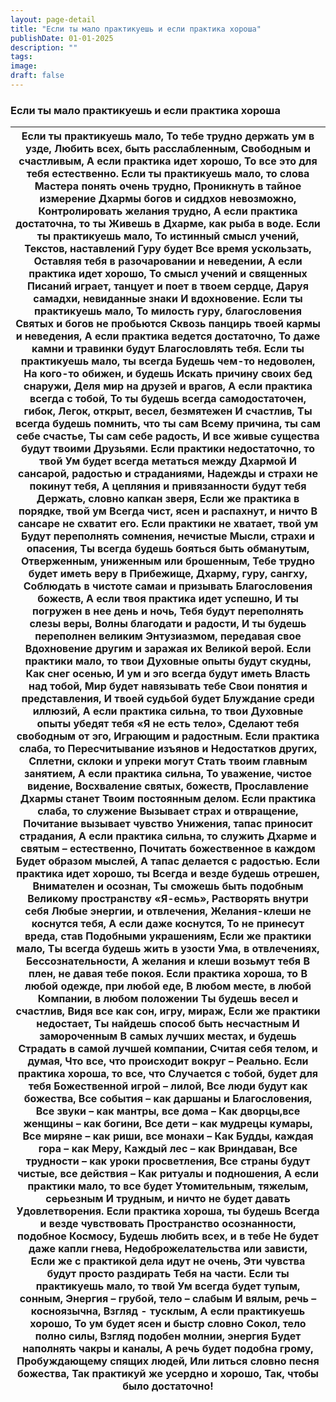 ```yaml
---
layout: page-detail
title: "Если ты мало практикуешь и если практика хороша"
publishDate: 01-01-2025
description: ""
tags:
image:
draft: false
---
```


### Если ты мало практикуешь и если практика хороша

| Если ты практикуешь мало,  То тебе трудно держать ум в узде,  Любить всех, быть расслабленным,  Свободным и счастливым,  А если практика идет хорошо,  То все это для тебя естественно.  Если ты практикуешь мало, то слова  Мастера понять очень трудно,  Проникнуть в тайное измерение  Дхармы богов и сиддхов невозможно,  Контролировать желания трудно,  А если практика достаточна, то ты  Живешь в Дхарме, как рыба в воде. Если ты практикуешь мало,  То истинный смысл учений,  Текстов, наставлений Гуру будет  Все время ускользать,  Оставляя тебя в разочаровании и неведении,  А если практика идет хорошо,  То смысл учений и священных  Писаний играет, танцует и поет в твоем сердце,  Даруя самадхи, невиданные знаки  И вдохновение.  Если ты практикуешь мало,  То милость гуру, благословения  Святых и богов не пробьются  Сквозь панцирь твоей кармы и неведения,  А если практика ведется достаточно,  То даже камни и травинки будут  Благословлять тебя.  Если ты практикуешь мало, ты всегда  Будешь чем-то недоволен,  На кого-то обижен, и будешь  Искать причину своих бед снаружи,  Деля мир на друзей и врагов,  А если практика всегда с тобой,  То ты будешь всегда самодостаточен, гибок,  Легок, открыт, весел, безмятежен  И счастлив, Ты всегда будешь помнить, что ты сам  Всему причина, ты сам себе счастье,  Ты сам себе радость,  И все живые существа будут твоими  Друзьями.  Если практики недостаточно, то твой  Ум будет всегда метаться между Дхармой  И сансарой, радостью и страданиями,  Надежды и страхи не покинут тебя,  А цепляния и привязанности будут тебя  Держать, словно капкан зверя,  Если же практика в порядке, твой ум  Всегда чист, ясен и распахнут, и ничто  В сансаре не схватит его.  Если практики не хватает, твой ум  Будут переполнять сомнения, нечистые  Мысли, страхи и опасения,  Ты всегда будешь бояться быть обманутым,  Отверженным, униженным или брошенным,  Тебе трудно будет иметь веру в  Прибежище, Дхарму, гуру, сангху,  Соблюдать в чистоте самаи и призывать  Благословения божеств,  А если твоя практика идет успешно,  И ты погружен в нее день и ночь,  Тебя будут переполнять слезы веры,  Волны благодати и радости,  И ты будешь переполнен великим  Энтузиазмом, передавая свое  Вдохновение другим и заражая их  Великой верой.  Если практики мало, то твои  Духовные опыты будут скудны,  Как снег осенью,  И ум и эго всегда будут иметь  Власть над тобой,  Мир будет навязывать тебе  Свои понятия и представления,  И твоей судьбой будет  Блуждание среди иллюзий,  А если практика сильна, то твои  Духовные опыты убедят тебя  «Я не есть тело»,  Сделают тебя свободным от эго,  Играющим и радостным.  Если практика слаба, то  Пересчитывание изъянов и  Недостатков других,  Сплетни, склоки и упреки могут  Стать твоим главным занятием,  А если практика сильна,  То уважение, чистое видение,  Восхваление святых, божеств,  Прославление Дхармы станет  Твоим постоянным делом.  Если практика слаба, то служение  Вызывает страх и отвращение,  Почитание вызывает чувство  Унижения, тапас приносит страдания,  А если практика сильна, то служить  Дхарме и святым – естественно,  Почитать божественное в каждом  Будет образом мыслей,  А тапас делается с радостью.  Если практика идет хорошо, ты  Всегда и везде будешь отрешен,  Внимателен и осознан,  Ты сможешь быть подобным  Великому пространству «Я-есмь»,  Растворять внутри себя  Любые энергии, и отвлечения,  Желания-клеши не коснутся тебя,  А если даже коснутся,  То не принесут вреда, став  Подобными украшениям,  Если же практики мало,  Ты всегда будешь жить в узости  Ума, в отвлечениях,  Бессознательности,  А желания и клеши возьмут тебя  В плен, не давая тебе покоя.  Если практика хороша, то  В любой одежде, при любой еде,  В любом месте, в любой  Компании, в любом положении  Ты будешь весел и счастлив,  Видя все как сон, игру, мираж,  Если же практики недостает,  Ты найдешь способ быть несчастным  И замороченным  В самых лучших местах, и будешь  Страдать в самой лучшей компании,  Считая себя телом, и думая,  Что все, что происходит вокруг –  Реально.  Если практика хороша, то все, что  Случается с тобой, будет для тебя  Божественной игрой – лилой,  Все люди будут как божества,  Все события – как даршаны и  Благословения,  Все звуки – как мантры, все дома –  Как дворцы,все женщины – как богини,  Все дети – как мудрецы кумары,  Все миряне – как риши, все монахи –  Как Будды, каждая гора – как Меру,  Каждый лес – как Вриндаван,  Все трудности – как уроки просветления,  Все страны будут чистые, все действия –  Как ритуалы и подношения,  А если практики мало, то все будет  Утомительным, тяжелым, серьезным  И трудным, и ничто не будет давать  Удовлетворения.  Если практика хороша, ты будешь  Всегда и везде чувствовать  Пространство осознанности, подобное  Космосу,  Будешь любить всех, и в тебе  Не будет даже капли гнева,  Недоброжелательства или зависти,  Если же с практикой дела идут не очень,  Эти чувства будут просто раздирать  Тебя на части.  Если ты практикуешь мало, то твой  Ум всегда будет тупым, сонным,  Энергия – грубой, тело – слабым  И вялым, речь – косноязычна,  Взгляд - тусклым,  А если практикуешь хорошо,  То ум будет ясен и быстр словно  Сокол, тело полно силы,  Взгляд подобен молнии, энергия  Будет наполнять чакры и каналы,  А речь будет подобна грому,  Пробуждающему спящих людей,  Или литься словно песня божества,  Так практикуй же усердно и хорошо,  Так, чтобы было достаточно! |
| ----------------------------------------------------------------------------------------------------------------------------------------------------------------------------------------------------------------------------------------------------------------------------------------------------------------------------------------------------------------------------------------------------------------------------------------------------------------------------------------------------------------------------------------------------------------------------------------------------------------------------------------------------------------------------------------------------------------------------------------------------------------------------------------------------------------------------------------------------------------------------------------------------------------------------------------------------------------------------------------------------------------------------------------------------------------------------------------------------------------------------------------------------------------------------------------------------------------------------------------------------------------------------------------------------------------------------------------------------------------------------------------------------------------------------------------------------------------------------------------------------------------------------------------------------------------------------------------------------------------------------------------------------------------------------------------------------------------------------------------------------------------------------------------------------------------------------------------------------------------------------------------------------------------------------------------------------------------------------------------------------------------------------------------------------------------------------------------------------------------------------------------------------------------------------------------------------------------------------------------------------------------------------------------------------------------------------------------------------------------------------------------------------------------------------------------------------------------------------------------------------------------------------------------------------------------------------------------------------------------------------------------------------------------------------------------------------------------------------------------------------------------------------------------------------------------------------------------------------------------------------------------------------------------------------------------------------------------------------------------------------------------------------------------------------------------------------------------------------------------------------------------------------------------------------------------------------------------------------------------------------------------------------------------------------------------------------------------------------------------------------------------------------------------------------------------------------------------------------------------------------------------------------------------------------------------------------------------------------------------------------------------------------------------------------------------------------------------------------------------------------------------------------------------------------------------------------------------------------------------------------------------------------------------------------------------------------------------------------------------------------------------------------------------------------------------------------------------------------------------------------------------------------------------------------------------------------------------------------------------------------------------------------------------------------------------------------------------------------------------------------------------------------------------------------------------------------------------------------------------------------------------------------------------------------------------------------------------------------------------------------------------------------------------------------------------------------------------------------------------------------------------------------------------------------------------------------------------------------------------------------------------------------------------------------------------------------------------------------------------------------------------------------------------------------------------------------------------------------------------------------------------------------------------------------------------------------------------------------------------------------------------------------------------------------------------------------------------------------------------------------------------------------------------------------------------------------------------------------------------------------------------------------------------------------------------------------------------------------------------- |
  
  
